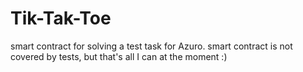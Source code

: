 # Tik-Tak-Toe
smart contract for solving a test task for Azuro. 
smart contract is not covered by tests, but that's all I can at the moment :)

